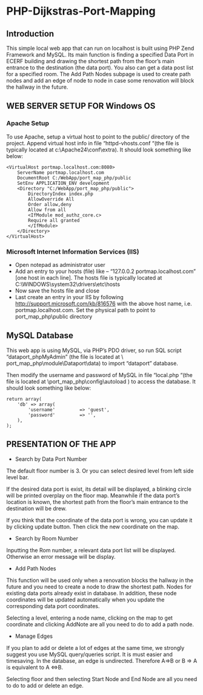 # PHP-Dijkstras-Port-Mapping
Introduction
------------
This simple local web app that can run on localhost is built using PHP Zend Framework and MySQL. Its main function is finding a specified Data Port in ECERF building and drawing the shortest path from the floor’s main entrance to the destination (the data port). You also can get a data post list for a specified room. The Add Path Nodes subpage is used to create path nodes and add an edge of node to node in case some renovation will block the hallway in the future.  

WEB SERVER SETUP FOR Windows OS
------------
### Apache Setup

To use Apache, setup a virtual host to point to the public/ directory of the project. Append virtual host info in file “httpd-vhosts.conf “(the file is typically located at c:\Apache24\conf\extra). It should look something like below:
```
<VirtualHost portmap.localhost.com:8080>
    ServerName portmap.localhost.com
    DocumentRoot C:/WebApp/port_map_php/public
    SetEnv APPLICATION_ENV development
    <Directory "C:/WebApp/port_map_php/public">
        DirectoryIndex index.php
        AllowOverride All
        Order allow,deny
        Allow from all
        <IfModule mod_authz_core.c>
        Require all granted
        </IfModule>
    </Directory>
</VirtualHost>
```
### Microsoft Internet Information Services (IIS)
- Open notepad as administrator user
- Add an entry to your hosts (file) like – “127.0.0.2 portmap.localhost.com” [one host in each line]. The hosts file is typically located at C:\WINDOWS\system32\drivers\etc\hosts
- Now save the hosts file and close
- Last create an entry in your IIS by following http://support.microsoft.com/kb/816576 with the above host name, i.e. portmap.localhost.com. Set the physical path to point to port_map_php\public directory

MySQL Database
------------
This web app is using MySQL, via PHP’s PDO driver, so run SQL script “dataport_phpMyAdmin” (the file is located at \ port_map_php\module\Dataport\data) to import “dataport” database. 

Then modify the username and password of MySQL in file “local.php “(the file is located at \port_map_php\config\autoload  ) to access the database. It should look something like below:
```
return array(
	'db' => array(
		'username'         => 'guest',
		'password'         => '',		
	),
);
```
PRESENTATION OF THE APP
------------
- Search by Data Port Number

The default floor number is 3. Or you can select desired level from left side level bar. 

If the desired data port is exist, its detail will be displayed, a blinking circle will be printed overplay on the floor map. Meanwhile if the data port’s location is known, the shortest path from the floor’s main entrance to the destination will be drew. 

If you think that the coordinate of the data port is wrong, you can update it by clicking update  button. Then click the new coordinate on the map. 

- Search by Room Number

Inputting the Rom number, a relevant data port list will be displayed. Otherwise an error message will be display. 

- Add Path Nodes
 
This function will be used only when a renovation blocks the hallway in the future and you need to create a node to draw the shortest path. Nodes for existing data ports already exist in database. In addition, these node coordinates will be updated automatically when you update the corresponding data port coordinates. 

Selecting a level, entering a node name, clicking on the map to get coordinate and clicking AddNote are all you need to do to add a path node. 

- Manage Edges
 
If you plan to add or delete a lot of edges at the same time, we strongly suggest you use MySQL query/queries script. It is must easier and timesaving. In the database, an edge is undirected. Therefore A=>B or B => A is equivalent to A <=>B. 

Selecting floor and then selecting Start Node and End Node are all you need to do to add or delete an edge. 

